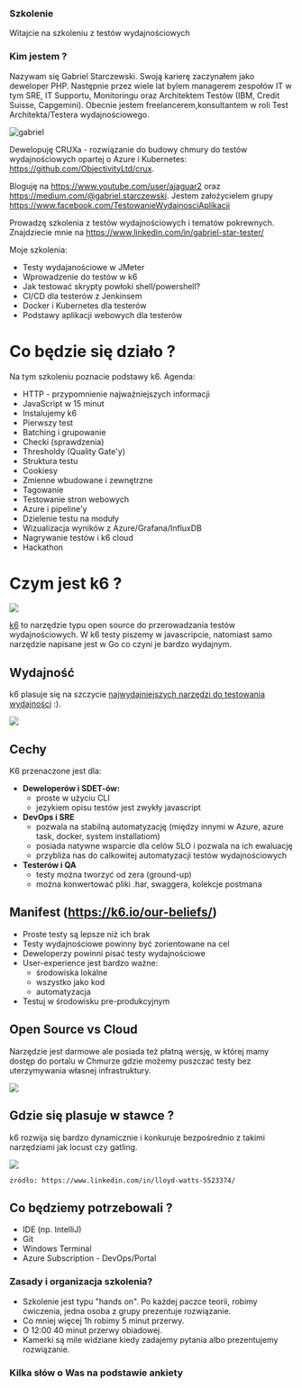 ### Szkolenie

Witajcie na szkoleniu z testów wydajnościowych

### Kim jestem ?

Nazywam się Gabriel Starczewski. Swoją karierę zaczynałem jako deweloper PHP. Następnie przez wiele lat bylem managerem zespołów IT w tym SRE, IT Supportu, Monitoringu oraz Architektem Testów (IBM, Credit Suisse, Capgemini).
Obecnie jestem freelancerem,konsultantem w roli Test Architekta/Testera wydajnościowego.

![gabriel](img/me.png)

Dewelopuję CRUXa - rozwiązanie do budowy chmury do testów wydajnościowych opartej o Azure i Kubernetes:
https://github.com/ObjectivityLtd/crux. 

Bloguję na
https://www.youtube.com/user/ajaguar2 oraz https://medium.com/@gabriel.starczewski. Jestem założycielem grupy https://www.facebook.com/TestowanieWydajnosciAplikacji

Prowadzę szkolenia z testów wydajnościowych i tematów pokrewnych. Znajdziecie mnie na https://www.linkedin.com/in/gabriel-star-tester/

Moje szkolenia:

- Testy wydajanościowe w JMeter
- Wprowadzenie do testów w k6
- Jak testować skrypty powłoki shell/powershell? 
- CI/CD dla testerów z Jenkinsem
- Docker i Kubernetes dla testerów
- Podstawy aplikacji webowych dla testerów

# Co będzie się działo ?

Na tym szkoleniu poznacie podstawy k6. Agenda:

- HTTP - przypomnienie najważniejszych informacji
- JavaScript w 15 minut
- Instalujemy k6
- Pierwszy test
- Batching i grupowanie
- Checki (sprawdzenia)
- Thresholdy (Quality Gate'y)
- Struktura testu
- Cookiesy
- Zmienne wbudowane i zewnętrzne
- Tagowanie
- Testowanie stron webowych
- Azure i pipeline'y
- Dzielenie testu na moduły
- Wizualizacja wyników z Azure/Grafana/InfluxDB
- Nagrywanie testów i k6 cloud
- Hackathon


# Czym jest k6 ?

![](../img/logo.png)

[k6](https://k6.io/) to narzędzie typu open source do przerowadzania testów wydajnościowych. W k6 testy piszemy w javascripcie, natomiast samo narzędzie napisane jest w Go co czyni je bardzo wydajnym.
## Wydajność

k6 plasuje się na szczycie [najwydajniejszych narzędzi do testowania wydajności](https://k6.io/blog/comparing-best-open-source-load-testing-tools/#memory-usage-per-vu-level) :).

![](../img/RPSvMemory.webp)

## Cechy

K6 przenaczone jest dla:

- **Deweloperów i SDET-ów:**
    - proste w użyciu CLI
    - jezykiem opisu testów jest zwykły javascript
- **DevOps i SRE**
    - pozwala na stabilną automatyzację (między innymi w Azure, azure task, docker, system installatiom)
    - posiada natywne wsparcie dla celów SLO i pozwala na ich ewaluację
    - przybliża nas do calkowitej automatyzacji testów wydajnościowych
- **Testerów i QA**
    - testy można tworzyć od zera (ground-up)
    - można konwertować pliki .har, swaggera, kolekcje postmana

## Manifest (https://k6.io/our-beliefs/)

- Proste testy są lepsze niż ich brak
- Testy wydajnościowe powinny być zorientowane na cel
- Deweloperzy powinni pisać testy wydajnościowe
- User-experience jest bardzo ważne:
    - środowiska lokalne
    - wszystko jako kod
    - automatyzacja
- Testuj w środowisku pre-produkcyjnym
  
## Open Source vs Cloud

Narzędzie jest darmowe ale posiada też płatną wersję, w której mamy dostęp do portalu w Chmurze gdzie możemy puszczać testy bez uterzymywania własnej infrastruktury. 

![](../img/cloud.webp)


## Gdzie się plasuje w stawce ?

k6 rozwija się bardzo dynamicznie i konkuruje bezpośrednio z takimi narzędziami jak locust czy gatling.

![](../img/tools.jpg)

    żródło: https://www.linkedin.com/in/lloyd-watts-5523374/

## Co będziemy potrzebowali ?

- IDE (np. IntelliJ)
- Git
- Windows Terminal
- Azure Subscription - DevOps/Portal

### Zasady i organizacja szkolenia?

- Szkolenie jest typu "hands on". Po każdej paczce teorii, robimy ćwiczenia, jedna osoba z grupy prezentuje rozwiązanie.
- Co mniej więcej 1h robimy 5 minut przerwy.
- O 12:00 40 minut przerwy obiadowej.
- Kamerki są mile widziane kiedy zadajemy pytania albo prezentujemy rozwiązanie.

### Kilka słów o Was na podstawie ankiety


